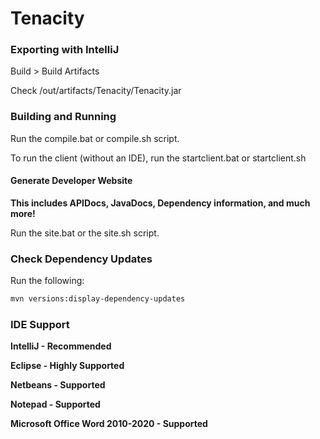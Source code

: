 # Tenacity

### Exporting with IntelliJ

Build > Build Artifacts

Check /out/artifacts/Tenacity/Tenacity.jar

### Building and Running

Run the compile.bat or compile.sh script.

To run the client (without an IDE), run the startclient.bat or startclient.sh

#### Generate Developer Website

**This includes APIDocs, JavaDocs, Dependency information, and much more!**

Run the site.bat or the site.sh script.

### Check Dependency Updates

Run the following:

```bash
mvn versions:display-dependency-updates
```

### IDE Support

**IntelliJ - Recommended**

**Eclipse - Highly Supported**

**Netbeans - Supported**

**Notepad - Supported**

**Microsoft Office Word 2010-2020 - Supported**
